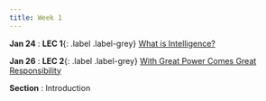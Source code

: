 ```yaml
---
title: Week 1
---
```


**Jan 24**
: **LEC 1**{: .label .label-grey} [What is Intelligence?](#)

**Jan 26**
: **LEC 2**{: .label .label-grey} [With Great Power Comes Great Responsibility](#)

**Section**
: Introduction
